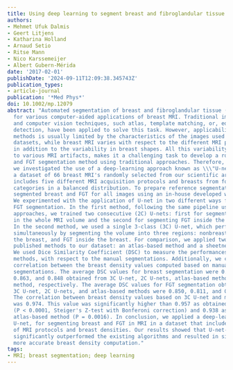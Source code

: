 ```yaml
---
title: Using deep learning to segment breast and fibroglandular tissue in MRI volumes
authors:
- Mehmet Ufuk Dalmis
- Geert Litjens
- Katharina Holland
- Arnaud Setio
- Ritse Mann
- Nico Karssemeijer
- Albert Gubern-Mérida
date: '2017-02-01'
publishDate: '2024-09-11T12:09:38.345743Z'
publication_types:
- article-journal
publication: '*Med Phys*'
doi: 10.1002/mp.12079
abstract: "Automated segmentation of breast and fibroglandular tissue (FGT) is required
  for various computer-aided applications of breast MRI. Traditional image analysis
  and computer vision techniques, such atlas, template matching, or, edge and surface
  detection, have been applied to solve this task. However, applicability of these
  methods is usually limited by the characteristics of the images used in the study
  datasets, while breast MRI varies with respect to the different MRI protocols used,
  in addition to the variability in breast shapes. All this variability, in addition
  to various MRI artifacts, makes it a challenging task to develop a robust breast
  and FGT segmentation method using traditional approaches. Therefore, in this study,
  we investigated the use of a deep-learning approach known as \\\"U-net.\\\" We used
  a dataset of 66 breast MRI's randomly selected from our scientific archive, which
  includes five different MRI acquisition protocols and breasts from four breast density
  categories in a balanced distribution. To prepare reference segmentations, we manually
  segmented breast and FGT for all images using an in-house developed workstation.
  We experimented with the application of U-net in two different ways for breast and
  FGT segmentation. In the first method, following the same pipeline used in traditional
  approaches, we trained two consecutive (2C) U-nets: first for segmenting the breast
  in the whole MRI volume and the second for segmenting FGT inside the segmented breast.
  In the second method, we used a single 3-class (3C) U-net, which performs both tasks
  simultaneously by segmenting the volume into three regions: nonbreast, fat inside
  the breast, and FGT inside the breast. For comparison, we applied two existing and
  published methods to our dataset: an atlas-based method and a sheetness-based method.
  We used Dice Similarity Coefficient (DSC) to measure the performances of the automated
  methods, with respect to the manual segmentations. Additionally, we computed Pearson's
  correlation between the breast density values computed based on manual and automated
  segmentations. The average DSC values for breast segmentation were 0.933, 0.944,
  0.863, and 0.848 obtained from 3C U-net, 2C U-nets, atlas-based method, and sheetness-based
  method, respectively. The average DSC values for FGT segmentation obtained from
  3C U-net, 2C U-nets, and atlas-based methods were 0.850, 0.811, and 0.671, respectively.
  The correlation between breast density values based on 3C U-net and manual segmentations
  was 0.974. This value was significantly higher than 0.957 as obtained from 2C U-nets
  (P < 0.0001, Steiger's Z-test with Bonferoni correction) and 0.938 as obtained from
  atlas-based method (P = 0.0016). In conclusion, we applied a deep-learning method,
  U-net, for segmenting breast and FGT in MRI in a dataset that includes a variety
  of MRI protocols and breast densities. Our results showed that U-net-based methods
  significantly outperformed the existing algorithms and resulted in significantly
  more accurate breast density computation."
tags:
- MRI; breast segmentation; deep learning
---
```

